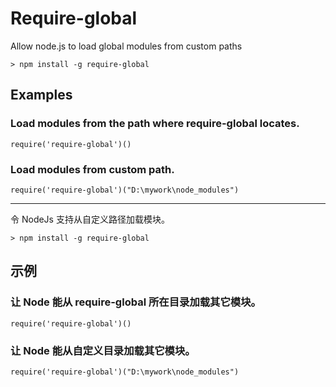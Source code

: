 Require-global
===================================

Allow node.js to load global modules from custom paths

	> npm install -g require-global

## Examples

### Load modules from the path where require-global locates.

	require('require-global')()

### Load modules from custom path.

	require('require-global')("D:\mywork\node_modules")

--------------------------------------------

令 NodeJs 支持从自定义路径加载模块。

	> npm install -g require-global

## 示例

### 让 Node 能从 require-global 所在目录加载其它模块。

	require('require-global')()

### 让 Node 能从自定义目录加载其它模块。

	require('require-global')("D:\mywork\node_modules")
